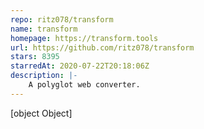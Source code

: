 ```yaml
---
repo: ritz078/transform
name: transform
homepage: https://transform.tools
url: https://github.com/ritz078/transform
stars: 8395
starredAt: 2020-07-22T20:18:06Z
description: |-
    A polyglot web converter.
---
```


[object Object]
